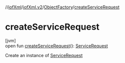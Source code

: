 //[iofXml](../../../index.md)/[iofXml.v2](../index.md)/[ObjectFactory](index.md)/[createServiceRequest](create-service-request.md)

# createServiceRequest

[jvm]\
open fun [createServiceRequest](create-service-request.md)(): [ServiceRequest](../-service-request/index.md)

Create an instance of [ServiceRequest](../-service-request/index.md)
